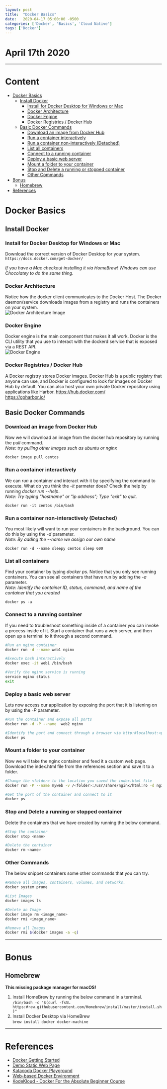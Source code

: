 ```yaml
---
layout: post
title:  "Docker Basics"
date:   2020-04-17 05:00:00 -0500
categories: ['Docker', 'Basics', 'Cloud Native']
tags: ['Docker']
---
```

# April 17th 2020
* * *
# Content
- [Docker Basics](#docker-basics)
  * [Install Docker](#install-docker)
    + [Install for Docker Desktop for Windows or Mac](#install-for-docker-desktop-for-windows-or-mac)
    + [Docker Architecture](#docker-architecture)
    + [Docker Engine](#docker-engine)
    + [Docker Registries / Docker Hub](#docker-registries---docker-hub)
  * [Basic Docker Commands](#basic-docker-commands)
    + [Download an image from Docker Hub](#download-an-image-from-docker-hub)
    + [Run a container interactively](#run-a-container-interactively)
    + [Run a container non-interactively (Detached)](#run-a-container-non-interactively--detached-)
    + [List all containers](#list-all-containers)
    + [Connect to a running container](#connect-to-a-running-container)
    + [Deploy a basic web server](#deploy-a-basic-web-server)
    + [Mount a folder to your container](#mount-a-folder-to-your-container)
    + [Stop and Delete a running or stopped container](#stop-and-delete-a-running-or-stopped-container)
    + [Other Commands](#other-commands)
- [Bonus](#bonus)
  * [Homebrew](#homebrew)
- [References](#references)

# Docker Basics

## Install Docker 

### Install for Docker Desktop for Windows or Mac  
Download the correct version of Docker Desktop for your system.  
`https://docs.docker.com/get-docker/`  

*If you have a Mac checkout installing it via HomeBrew! Windows can use Chocolatey to do the same thing.*   


### Docker Architecture
Notice how the docker client communicates to the Docker Host. The Docker daemon/service downloads images from a registry and runs the containers on your system.  
![Docker Architecture Image](https://docs.docker.com/engine/images/architecture.svg)  

### Docker Engine
Docker engine is the main component that makes it all work. Docker is the CLI utility that you use to interact with the dockerd service that is exposed via a REST API.  
![Docker Engine](https://docs.docker.com/engine/images/engine-components-flow.png)  
  
### Docker Registries / Docker Hub  
A Docker registry stores Docker images. Docker Hub is a public registry that anyone can use, and Docker is configured to look for images on Docker Hub by default. You can also host your own private Docker repository using applications like Harbor. 
https://hub.docker.com/  
https://goharbor.io/  

## Basic Docker Commands

### Download an image from Docker Hub  
Now we will download an image from the docker hub repository by running the *pull* command.  
*Note: try pulling other images such as ubuntu or nginx*  
```
docker image pull centos
```

### Run a container interactively  
We can *run* a container and interact with it by specifying the command to execute. What do you think the *-it* parmeter does? Check the help by running *docker run --help*.  
*Note: Try typing "hostname" or "ip address"; Type "exit" to quit.*  
```
docker run -it centos /bin/bash
```

### Run a container non-interactively (Detached)  
You most likely will want to run your containers in the background. You can do this by using the *-d* parameter.  
*Note: By adding the --name we assign our own name*    
```
docker run -d --name sleepy centos sleep 600
```

### List all containers  
Find your container by typing *docker ps*. Notice that you only see running containers. You can see all containers that have run by adding the *-a* parameter.  
*Note: Identify the container ID, status, command, and name of the container that you created*     
```
docker ps -a
```

### Connect to a running container
If you need to troubleshoot something inside of a container you can invoke a process inside of it. Start a container that runs a web server, and then open up a terminal to it through a second command.
```bash
#Run an nginx container
docker run -d --name web1 nginx

#Execute bash interactively
docker exec -it web1 /bin/bash

#Verify the nginx service is running
service nginx status
exit
```

### Deploy a basic web server
Lets now access our application by exposing the port that it is listening on by using the *-P* parameter.   
```bash  
#Run the container and expose all ports
docker run -d -P --name  web2 nginx

#Identify the port and connect through a browser via http:#localhost:<port>
docker ps
```  

### Mount a folder to your container
Now we will take the nginx container and feed it a custom web page. Download the index.html file from the references section and save it to a folder.  
```bash
#Change the <folder> to the location you saved the index.html file
docker run -P --name myweb -v /<folder>:/usr/share/nginx/html:ro -d nginx

#Get the port of the container and connect to it
docker ps
```

### Stop and Delete a running or stopped container  
Delete the containers that we have created by running the below command.  
```bash
#Stop the container
docker stop <name>

#Delete the container
docker rm <name>
```

### Other Commands
The below snippet containers some other commands that you can try.
```bash
#Remove all images, containers, volumes, and networks.
docker system prune

#List Images
docker images ls

#Delete an Image
docker image rm <image_name> 
docker rmi <image_name>

#Remove all Images
docker rmi $(docker images -a -q)
```

* * *

# Bonus
## Homebrew  
**This missing package manager for macOS!** 

1. Install HomeBrew by running the below command in a terminal.  
`/bin/bash -c "$(curl -fsSL https:#raw.githubusercontent.com/Homebrew/install/master/install.sh)"`
2. Install Docker Desktop via HomeBrew  
`brew install docker docker-machine`

* * *

# References
* [Docker Getting Started](https://docs.docker.com/get-started/overview/)
* [Demo Static Web Page](https://raw.githubusercontent.com/168cyber/168cyber.github.io/master/files/docker-basics/index.html)
* [Katacoda Docker Playground](https://www.katacoda.com/courses/docker/playground)
* [Web-based Docker Environment](https://labs.play-with-docker.com/)
* [KodeKloud - Docker For the Absolute Beginner Course](https://kodekloud.com/p/docker-for-the-absolute-beginner-hands-on)